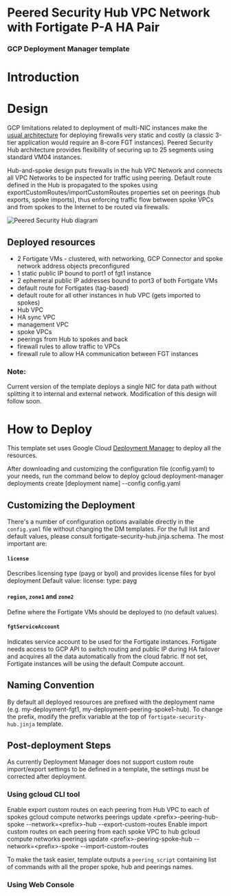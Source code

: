 # Peered Security Hub VPC Network with Fortigate P-A HA Pair
### GCP Deployment Manager template

# Introduction

# Design
GCP limitations related to deployment of multi-NIC instances make the [usual architecture](https://cloud.google.com/solutions/best-practices-vpc-design#multi-nic) for deploying firewalls very static and costly (a classic 3-tier application would require an 8-core FGT instances). Peered Security Hub architecture provides flexibility of securing up to 25 segments using standard VM04 instances.

Hub-and-spoke design puts firewalls in the hub VPC Network and connects all VPC Networks to be inspected for traffic using peering. Default route defined in the Hub is propagated to the spokes using exportCustomRoutes/importCustomRoutes properties set on peerings (hub exports, spoke imports), thus enforcing traffic flow between spoke VPCs and from spokes to the Internet to be routed via firewalls.

![Peered Security Hub diagram](https://www.lucidchart.com/publicSegments/view/0d77291e-9bd6-4c71-a2cd-ba5a85de61bd/image.png)

## Deployed resources
- 2 Fortigate VMs - clustered, with networking, GCP Connector and spoke network address objects preconfigured
- 1 static public IP bound to port1 of fgt1 instance
- 2 ephemeral public IP addresses bound to port3 of both Fortigate VMs
- default route for Fortigates (tag-based)
- default route for all other instances in hub VPC (gets imported to spokes)
- Hub VPC
- HA sync VPC
- management VPC
- spoke VPCs
- peerings from Hub to spokes and back
- firewall rules to allow traffic to VPCs
- firewall rule to allow HA communication between FGT instances


### Note:
Current version of the template deploys a single NIC for data path without splitting it to internal and external network. Modification of this design will follow soon.

# How to Deploy
This template set uses Google Cloud [Deployment Manager](https://cloud.google.com/deployment-manager) to deploy all the resources.

After downloading and customizing the configuration file (config.yaml) to your needs, run the command below to deploy
    gcloud deployment-manager deployments create [deployment name] --config config.yaml

## Customizing the Deployment
There's a number of configuration options available directly in the `config.yaml` file without changing the DM templates. For the full list and default values, please consult fortigate-security-hub.jinja.schema. The most important are:

#### `license`
Describes licensing type (payg or byol) and provides license files for byol deployment
Default value:
    license:
      type: payg

#### `region`, `zone1` and `zone2`
Define where the Fortigate VMs should be deployed to (no default values).

#### `fgtServiceAccount`
Indicates service account to be used for the Fortigate instances. Fortigate needs access to GCP API to switch routing and public IP during HA failover and acquires all the data automatically from the cloud fabric. If not set, Fortigate instances will be using the default Compute account.

## Naming Convention
By default all deployed resources are prefixed with the deployment name (e.g. my-deployment-fgt1, my-deployment-peering-spoke1-hub). To change the prefix, modify the prefix variable at the top of `fortigate-security-hub.jinja` template.

## Post-deployment Steps
As currently Deployment Manager does not support custom route import/export settings to be defined in a template, the settings must be corrected after deployment.

### Using gcloud CLI tool
Enable export custom routes on each peering from Hub VPC to each of spokes
    gcloud compute networks peerings update \<prefix\>-peering-hub-spoke --network=\<prefix\>-hub --export-custom-routes
Enable import custom routes on each peering from each spoke VPC to hub
    gcloud compute networks peerings update \<prefix\>-peering-spoke-hub --network=\<prefix\>-spoke --import-custom-routes

To make the task easier, template outputs a `peering_script` containing list of commands with all the proper spoke, hub and peerings names.

### Using Web Console
